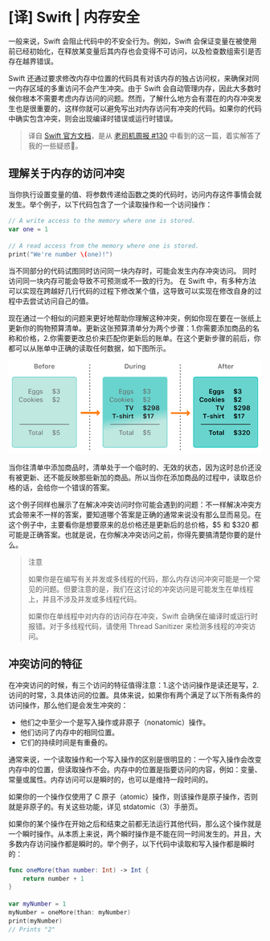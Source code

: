 # [译] Swift | 内存安全

一般来说，Swift 会阻止代码中的不安全行为。例如，Swift 会保证变量在被使用前已经初始化，在释放某变量后其内存也会变得不可访问，以及检查数组索引是否存在越界错误。

Swift 还通过要求修改内存中位置的代码具有对该内存的独占访问权，来确保对同一内存区域的多重访问不会产生冲突。由于 Swift 会自动管理内存，因此大多数时候你根本不需要考虑内存访问的问题。然而，了解什么地方会有潜在的内存冲突发生也是很重要的，这样你就可以避免写出对内存访问有冲突的代码。如果你的代码中确实包含冲突，则会出现编译时错误或运行时错误。

> 译自 [Swift 官方文档](https://docs.swift.org/swift-book/LanguageGuide/MemorySafety.html)，是从 [老司机周报 #130](https://juejin.im/post/6877746452706099214) 中看到的这一篇，着实解答了我的一些疑惑🎯。

## 理解关于内存的访问冲突

当你执行设置变量的值、将参数传递给函数之类的代码时，访问内存这件事情会就发生。举个例子，以下代码包含了一个读取操作和一个访问操作：

```swift
// A write access to the memory where one is stored.
var one = 1

// A read access from the memory where one is stored.
print("We're number \(one)!")
```

当不同部分的代码试图同时访问同一块内存时，可能会发生内存冲突访问。 同时访问同一块内存可能会导致不可预测或不一致的行为。 在 Swift 中，有多种方法可以实现在跨越好几行代码的过程下修改某个值，这导致可以实现在修改自身的过程中去尝试访问自己的值。

现在通过一个相似的问题来更好地帮助你理解这种冲突，例如你现在要在一张纸上更新你的购物预算清单。更新这张预算清单分为两个步骤：1.你需要添加商品的名称和价格，2.你需要更改总价来匹配你更新后的账单。在这个更新步骤的前后，你都可以从账单中正确的读取任何数据，如下图所示。

![memory_shopping](resources/memory_shopping.png)

当你往清单中添加商品时，清单处于一个临时的、无效的状态，因为这时总价还没有被更新、还不能反映那些新加的商品。所以当你在添加商品的过程中，读取总价格的话，会给你一个错误的答案。

这个例子同样也展示了在解决冲突访问时你可能会遇到的问题：不一样解决冲突方式会带来不一样的答案，要知道哪个答案是正确的通常来说没有那么显而易见。在这个例子中，主要看你是想要原来的总价格还是更新后的总价格，$5 和 $320 都可能是正确答案。也就是说，在你解决冲突访问之前，你得先要搞清楚你要的是什么。

> 注意
>
> 如果你是在编写有关并发或多线程的代码，那么内存访问冲突可能是一个常见的问题。但要注意的是，我们在这讨论的冲突访问是可能发生在单线程上，并且不涉及并发或多线程代码。
>
> 如果你在单线程中对内存的访问存在冲突，Swift 会确保在编译时或运行时报错。对于多线程代码，请使用  Thread Sanitizer 来检测多线程的冲突访问。

## 冲突访问的特征

在冲突访问的时候，有三个访问的特征值得注意：1.这个访问操作是读还是写，2.访问的时常，3.具体访问的位置。具体来说，如果你有两个满足了以下所有条件的访问操作，那么他们是会发生冲突的：

* 他们之中至少一个是写入操作或非原子（nonatomic）操作。
* 他们访问了内存中的相同位置。
* 它们的持续时间是有重叠的。

通常来说，一个读取操作和一个写入操作的区别是很明显的：一个写入操作会改变内存中的位置，但读取操作不会。内存中的位置是指要访问的内容，例如：变量、常量或属性。内存访问可以是瞬时的，也可以是维持一段时间的。

如果你的一个操作仅使用了 C 原子（atomic）操作，则该操作是原子操作，否则就是非原子的。有关这些功能，详见 stdatomic（3）手册页。

如果你的某个操作在开始之后和结束之前都无法运行其他代码，那么这个操作就是一个瞬时操作。从本质上来说，两个瞬时操作是不能在同一时间发生的。并且，大多数内存访问操作都是瞬时的。举个例子，以下代码中读取和写入操作都是瞬时的：

```swift
func oneMore(than number: Int) -> Int {
    return number + 1
}

var myNumber = 1
myNumber = oneMore(than: myNumber)
print(myNumber)
// Prints "2"
```

















